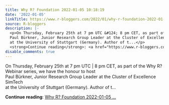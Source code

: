 ```yaml
---
title: Why R? Foundation 2022-01-05 10:18:19
date: '2022-01-05'
linkTitle: https://www.r-bloggers.com/2022/01/why-r-foundation-2022-01-05-101819/
source: R-bloggers
description: |-
  <p>On Thursday, February 25th at 7 pm UTC &#124; 8 pm CET, as part of the Why R? Webinar series, we have the honour to host<br />
  Paul Bürkner, Junior Research Group Leader at the Cluster of Excellence SimTech<br />
  at the University of Stuttgart (Germany). Author of t...</p>
  <strong>Continue reading</strong>: <a href="https://www.r-bloggers.com/2022/01/why-r-foundation-2022-01-05-101819/">Why R? Foundation 2022-01-05 ...
disable_comments: true
---
```

<p>On Thursday, February 25th at 7 pm UTC &#124; 8 pm CET, as part of the Why R? Webinar series, we have the honour to host<br />
Paul Bürkner, Junior Research Group Leader at the Cluster of Excellence SimTech<br />
at the University of Stuttgart (Germany). Author of t...</p>
<strong>Continue reading</strong>: <a href="https://www.r-bloggers.com/2022/01/why-r-foundation-2022-01-05-101819/">Why R? Foundation 2022-01-05 ...